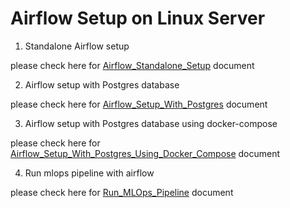 # Airflow Setup on Linux Server

1. Standalone Airflow setup

please check here for [Airflow_Standalone_Setup](./docs/airflow-standalone.md) document

2. Airflow setup with Postgres database

please check here for [Airflow_Setup_With_Postgres](./docs/airflow-with-postgres.md) document

3. Airflow setup with Postgres database using docker-compose

please check here for [Airflow_Setup_With_Postgres_Using_Docker_Compose](./docs/airflow-with-docker-compose.md) document

4. Run mlops pipeline with airflow

please check here for [Run_MLOps_Pipeline](./docs/run-mlops-pipeline-in-airflow.md) document
